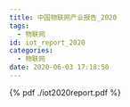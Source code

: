 ```yaml
---
title: 中国物联网产业报告_2020
tags:
  - 物联网
id: iot_report_2020
categories:
  - 物联网
date: 2020-06-03 17:18:50
---
```


{% pdf ./iot2020report.pdf %}
